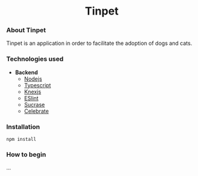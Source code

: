 
<p align="center">
  <h1 align="center">Tinpet</h1>
</p>

### About Tinpet
Tinpet is an application in order to facilitate the adoption of dogs and cats.

### Technologies used

- **Backend**
  - [Nodejs](https://nodejs.org/en/)
  - [Typescript](https://www.typescriptlang.org/)
  - [Knexjs](http://knexjs.org/)
  - [ESlint](https://eslint.org/)
  - [Sucrase](https://www.npmjs.com/package/sucrase)
  - [Celebrate](https://www.npmjs.com/package/celebrate)

### Installation

`npm install`

### How to begin
...
